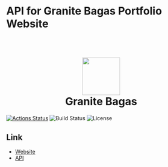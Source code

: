 # API for Granite Bagas Portfolio Website

<h1 align="center">
  <br>
  <a href="http://granitebps.com"><img src="https://s3.ap-southeast-1.amazonaws.com/portfolio-granitebps.com/galeries/1600601933_gbps.png" width="100" /></a>
  <br>
  Granite Bagas
  <br>
</h1>

[![Actions Status](https://github.com/granitebps/portfolio/workflows/CI/CD/badge.svg)](https://github.com/granitebps/portfolio/actions)
![Build Status](https://app.chipperci.com/projects/8256a130-6770-4134-9d6a-13616436854c/status/master)
![License](https://img.shields.io/github/license/granitebps/portfolio)

## Link

-   [Website](https://granitebps.com)
-   [API](https://api.granitebps.com)
